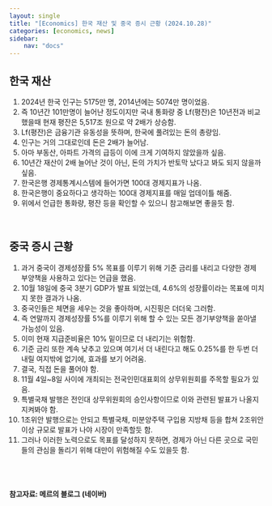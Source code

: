 ```yaml
---
layout: single
title: "[Economics] 한국 재산 및 중국 증시 근황 (2024.10.28)"
categories: [economics, news]
sidebar:
    nav: "docs"
---
```


## 한국 재산
1. 2024년 한국 인구는 5175만 명, 2014년에는 5074만 명이었음.
1. 즉 10년간 101만명이 늘어난 정도이지만 국내 통화량 중 Lf(평잔)은 10년전과 비교했을때 현재 평잔은 5,517조 원으로 약 2배가 상승함.
1. Lf(평잔)은 금융기관 유동성을 뜻하며, 한국에 풀려있는 돈의 총량임.
1. 인구는 거의 그대로인데 돈은 2배가 늘어남.
1. 아마 부동산, 아파트 가격의 급등이 이에 크게 기여하지 않았을까 싶음.
1. 10년간 재산이 2배 늘어난 것이 아닌, 돈의 가치가 반토막 났다고 봐도 되지 않을까 싶음.
1. 한국은행 경제통계시스템에 들어가면 100대 경제지표가 나옴.
1. 한국은행이 중요하다고 생각하는 100대 경제지표를 매일 업데이틀 해줌.
1. 위에서 언급한 통화량, 평잔 등을 확인할 수 있으니 참고해보면 좋을듯 함.


<br/>


## 중국 증시 근황
1. 과거 중국이 경제성장률 5% 목표를 이루기 위해 기준 금리를 내리고 다양한 경제 부양책을 사용하고 있다는 언급을 했음.
1. 10월 18일에 중국 3분기 GDP가 발표 되었는데, 4.6%의 성장률이라는 목표에 미치지 못한 결과가 나옴.
1. 중국인들은 체면을 세우는 것을 좋아하며, 시진핑은 더더욱 그러함.
1. 즉 연말까지 경제성장률 5%를 이루기 위해 할 수 있는 모든 경기부양책을 쏟아낼 가능성이 있음.
1. 이미 현재 지급준비율은 10% 밑이므로 더 내리기는 위험함.
1. 기준 금리 또한 계속 낮추고 있으며 여기서 더 내린다고 해도 0.25%를 한 두번 더 내릴 여지밖에 없기에, 효과를 보기 어려움.
1. 결국, 직접 돈을 풀어야 함.
1. 11월 4일~8일 사이에 개최되는 전국인민대표회의 상무위원회를 주목할 필요가 있음.
1. 특별국채 발행은 전인대 상무위원회의 승인사항이므로 이와 관련된 발표가 나올지 지켜봐야 함.
1. 1조위안 발행으로는 안되고 특별국채, 미분양주택 구입용 지방채 등을 합쳐 2조위안 이상 규모로 발표가 나야 시장이 만족할듯 함.
1. 그러나 이러한 노력으로도 목표를 달성하지 못하면, 경제가 아닌 다른 곳으로 국민들의 관심을 돌리기 위해 대만이 위험해질 수도 있을듯 함.


<br/>
<br/>

#### 참고자료: 메르의 블로그 (네이버) 